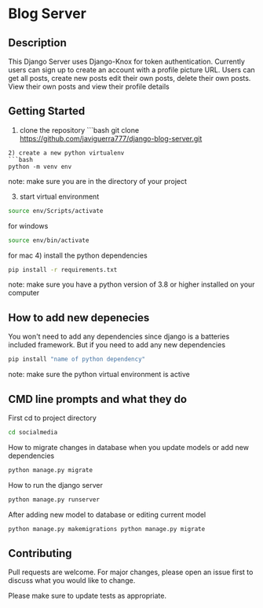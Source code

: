 # Blog Server

## Description

This Django Server uses Django-Knox for token authentication. Currently users can sign up to create an account with a profile picture URL. Users can get all posts, create new posts edit their own posts, delete their own posts. View their own posts and view their profile details

## Getting Started

1) clone the repository ```bash
git clone https://github.com/javiguerra777/django-blog-server.git
```
2) create a new python virtualenv 
```bash
python -m venv env
```
note: make sure you are in the directory of your project

3) start virtual environment
```bash
source env/Scripts/activate
``` 
for windows 
```bash
source env/bin/activate
``` 
for mac
4) install the python dependencies 
```bash
pip install -r requirements.txt
``` 
note: make sure you have a python version of 3.8 or higher installed on your computer

## How to add new depenecies

You won't need to add any dependencies since django is a batteries included framework. But if you need to add any new dependencies
```bash
pip install "name of python dependency"
```
note: make sure the python virtual environment is active

## CMD line prompts and what they do

First cd to project directory
```bash
cd socialmedia
```
How to migrate changes in database when you update models or add new dependencies
```bash
python manage.py migrate
```
How to run the django server
```bash
python manage.py runserver
```
After adding new model to database or editing current model
```bash
python manage.py makemigrations python manage.py migrate
```

## Contributing

Pull requests are welcome. For major changes, please open an issue first
to discuss what you would like to change.

Please make sure to update tests as appropriate.